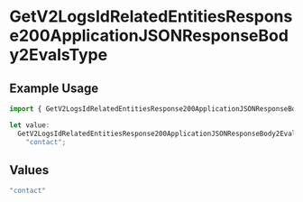# GetV2LogsIdRelatedEntitiesResponse200ApplicationJSONResponseBody2EvalsType

## Example Usage

```typescript
import { GetV2LogsIdRelatedEntitiesResponse200ApplicationJSONResponseBody2EvalsType } from "orq-poc-typescript-multi-env-version/models/operations";

let value:
  GetV2LogsIdRelatedEntitiesResponse200ApplicationJSONResponseBody2EvalsType =
    "contact";
```

## Values

```typescript
"contact"
```
